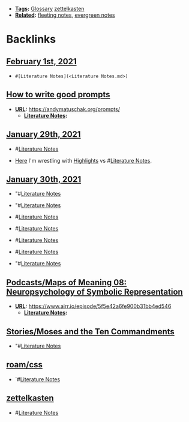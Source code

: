 - **[Tags](<Tags.md>):** [Glossary](<Glossary.md>) [zettelkasten](<zettelkasten.md>)
- **[Related](<Related.md>):** [fleeting notes](<fleeting notes.md>), [evergreen notes](<evergreen notes.md>)

# Backlinks
## [February 1st, 2021](<February 1st, 2021.md>)
- `#[Literature Notes](<Literature Notes.md>)`

## [How to write good prompts](<How to write good prompts.md>)
- **[URL](<URL.md>):** https://andymatuschak.org/prompts/
    - **[Literature Notes](<Literature Notes.md>):**

## [January 29th, 2021](<January 29th, 2021.md>)
- #[Literature Notes](<Literature Notes.md>)

- [Here](((V25q7bipU))) I'm wrestling with [Highlights](<Highlights.md>) vs #[Literature Notes](<Literature Notes.md>).

## [January 30th, 2021](<January 30th, 2021.md>)
- "#[Literature Notes](<Literature Notes.md>)

- "#[Literature Notes](<Literature Notes.md>)

- #[Literature Notes](<Literature Notes.md>)

- #[Literature Notes](<Literature Notes.md>)

- #[Literature Notes](<Literature Notes.md>)

- #[Literature Notes](<Literature Notes.md>)

- "#[Literature Notes](<Literature Notes.md>)

## [Podcasts/Maps of Meaning 08: Neuropsychology of Symbolic Representation](<Podcasts/Maps of Meaning 08: Neuropsychology of Symbolic Representation.md>)
- **[URL](<URL.md>):** https://www.airr.io/episode/5f5e42a6fe900b31bb4ed546
    - **[Literature Notes](<Literature Notes.md>):**

## [Stories/Moses and the Ten Commandments](<Stories/Moses and the Ten Commandments.md>)
- "#[Literature Notes](<Literature Notes.md>)

## [roam/css](<roam/css.md>)
- `#[Literature Notes](<Literature Notes.md>)

## [zettelkasten](<zettelkasten.md>)
- #[Literature Notes](<Literature Notes.md>)

